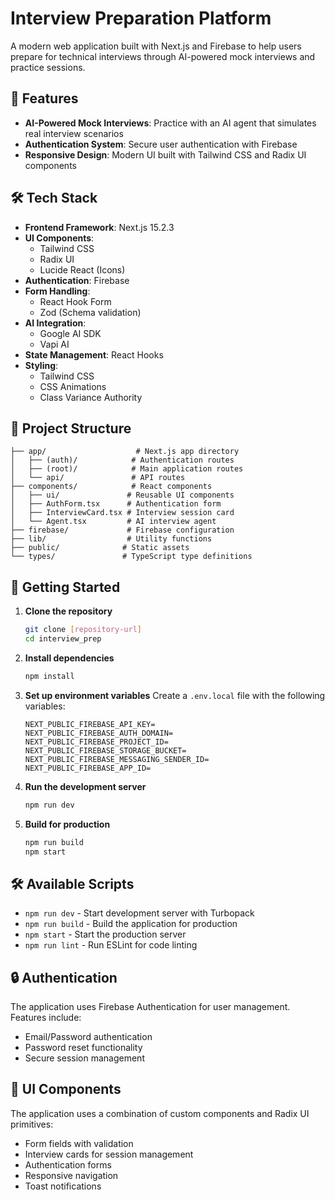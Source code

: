 # Interview Preparation Platform

A modern web application built with Next.js and Firebase to help users prepare for technical interviews through AI-powered mock interviews and practice sessions.

## 🚀 Features

- **AI-Powered Mock Interviews**: Practice with an AI agent that simulates real interview scenarios
- **Authentication System**: Secure user authentication with Firebase
- **Responsive Design**: Modern UI built with Tailwind CSS and Radix UI components

## 🛠️ Tech Stack

- **Frontend Framework**: Next.js 15.2.3
- **UI Components**: 
  - Tailwind CSS
  - Radix UI
  - Lucide React (Icons)
- **Authentication**: Firebase
- **Form Handling**: 
  - React Hook Form
  - Zod (Schema validation)
- **AI Integration**: 
  - Google AI SDK
  - Vapi AI
- **State Management**: React Hooks
- **Styling**: 
  - Tailwind CSS
  - CSS Animations
  - Class Variance Authority

## 📁 Project Structure

```
├── app/                    # Next.js app directory
│   ├── (auth)/            # Authentication routes
│   ├── (root)/            # Main application routes
│   └── api/               # API routes
├── components/            # React components
│   ├── ui/               # Reusable UI components
│   ├── AuthForm.tsx      # Authentication form
│   ├── InterviewCard.tsx # Interview session card
│   └── Agent.tsx         # AI interview agent
├── firebase/             # Firebase configuration
├── lib/                  # Utility functions
├── public/              # Static assets
└── types/               # TypeScript type definitions
```

## 🚀 Getting Started

1. **Clone the repository**
   ```bash
   git clone [repository-url]
   cd interview_prep
   ```

2. **Install dependencies**
   ```bash
   npm install
   ```

3. **Set up environment variables**
   Create a `.env.local` file with the following variables:
   ```
   NEXT_PUBLIC_FIREBASE_API_KEY=
   NEXT_PUBLIC_FIREBASE_AUTH_DOMAIN=
   NEXT_PUBLIC_FIREBASE_PROJECT_ID=
   NEXT_PUBLIC_FIREBASE_STORAGE_BUCKET=
   NEXT_PUBLIC_FIREBASE_MESSAGING_SENDER_ID=
   NEXT_PUBLIC_FIREBASE_APP_ID=
   ```

4. **Run the development server**
   ```bash
   npm run dev
   ```

5. **Build for production**
   ```bash
   npm run build
   npm start
   ```

## 🛠️ Available Scripts

- `npm run dev` - Start development server with Turbopack
- `npm run build` - Build the application for production
- `npm start` - Start the production server
- `npm run lint` - Run ESLint for code linting

## 🔒 Authentication

The application uses Firebase Authentication for user management. Features include:
- Email/Password authentication
- Password reset functionality
- Secure session management

## 🎨 UI Components

The application uses a combination of custom components and Radix UI primitives:
- Form fields with validation
- Interview cards for session management
- Authentication forms
- Responsive navigation
- Toast notifications

